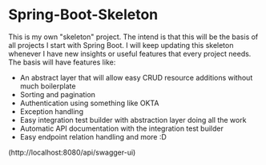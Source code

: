 # Spring-Boot-Skeleton
This is my own "skeleton" project. The intend is that this will be the basis of all projects I start with Spring Boot. I will keep updating this skeleton whenever I have new insights or useful features that every project needs.  The basis will have features like:  
- An abstract layer that will allow easy CRUD resource additions without much boilerplate 
- Sorting and pagination 
- Authentication using something like OKTA 
- Exception handling
- Easy integration test builder with abstraction layer doing all the work
- Automatic API documentation with the integration test builder
- Easy endpoint relation handling and more :D

(http://localhost:8080/api/swagger-ui)